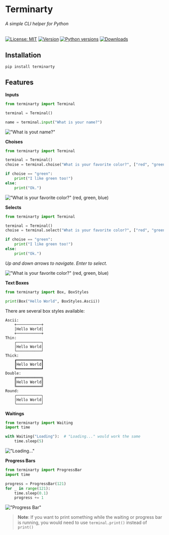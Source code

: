 # Terminarty

###### A simple CLI helper for Python

[![License: MIT](https://img.shields.io/pypi/l/terminarty)](https://opensource.org/licenses/MIT)
[![Version](https://img.shields.io/pypi/v/terminarty)](https://pypi.org/project/terminarty/)
[![Python versions](https://img.shields.io/pypi/pyversions/terminarty)](https://python.org/)
[![Downloads](https://img.shields.io/pypi/dm/terminarty)](https://pypi.org/project/terminarty/)

## Installation

```bash
pip install terminarty
```

## Features

**Inputs**

```python
from terminarty import Terminal

terminal = Terminal()

name = terminal.input("What is your name?")
```

!["What is yout name?"](https://imgur.com/huf4E5P.png)

**Choises**

```python
from terminarty import Terminal

terminal = Terminal()
choise = terminal.choise("What is your favorite color?", ["red", "green", "blue"])

if choise == "green":
    print("I like green too!")
else:
    print("Ok.")
```

!["What is your favorite color?" (red, green, blue)](https://imgur.com/NQwkfj6.png)

**Selects**

```python
from terminarty import Terminal

terminal = Terminal()
choise = terminal.select("What is your favorite color?", ["red", "green", "blue"])

if choise == "green":
    print("I like green too!")
else:
    print("Ok.")
```

_Up and down arrows to navigate. Enter to select._

!["What is your favorite color?" (red, green, blue)](https://media.giphy.com/media/UzI2TazF6lCC0Jz9dJ/giphy.gif)

**Text Boxes**

```python
from terminarty import Box, BoxStyles

print(Box("Hello World", BoxStyles.Ascii))
```

There are several box styles available:

```text
Ascii:
    +───────────+
    │Hello World│
    +───────────+
Thin:
    ┌───────────┐
    │Hello World│
    └───────────┘
Thick:
    ┏━━━━━━━━━━━┓
    ┃Hello World┃
    ┗━━━━━━━━━━━┛
Double:
    ╔═══════════╗
    ║Hello World║
    ╚═══════════╝
Round:
    ╭───────────╮
    │Hello World│
    ╰───────────╯
```

**Waitings**

```python
from terminarty import Waiting
import time

with Waiting("Loading"):  # "Loading..." would work the same
    time.sleep(5)
```

!["Loading..."](https://media.giphy.com/media/qFxscRiUabzl0p5twq/giphy.gif)

**Progress Bars**

```python
from terminarty import ProgressBar
import time

progress = ProgressBar(121)
for _ in range(121):
    time.sleep(0.1)
    progress += 1
```

!["Progress Bar"](https://media.giphy.com/media/GT8mIvDlXOdnyLdKyr/giphy.gif)
> **Note**: If you want to print something while the waiting or progress bar is running,
> you would need to use ``terminal.print()`` instead of ``print()``
